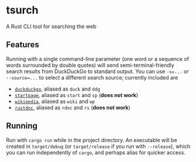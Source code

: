 # tsurch
A Rust CLI tool for searching the web

## Features

Running with a single command-line parameter (one word or a sequence of words surrounded by double quotes) will send semi-terminal-friendly search results
from DuckDuckGo to standard output. You can use `-s=...` or `--source=...` to select a different search source; currently included are

- [`duckduckgo`](https://duckduckgo.com/), aliased as `duck` and `ddg`
- [`startpage`](https://startpage.com/), aliased as `start` and `sp` (**does not work**)
- [`wikipedia`](https://en.wikipedia.org/), aliased as `wiki` and `wp`
- [`rustdoc`](https://doc.rust-lang.org/std/), aliased as `rdoc` and `rs` (**does not work**)

## Running

Run with `cargo run` while in the project directory.
An executable will be created in `target/debug` (or `target/release` if you run with `--release`), which you can run independently of `cargo`,
and perhaps alias for quicker access.
